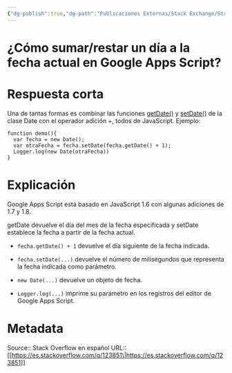 ```yaml
---
{"dg-publish":true,"dg-path":"Publicaciones Externas/Stack Exchange/Stack Overflow en español/es.stackoverflow.com-123851.md","permalink":"/publicaciones-externas/stack-exchange/stack-overflow-en-espanol/es-stackoverflow-com-123851/","title":"¿Cómo sumar/restar un día a la fecha actual en Google Apps Script?","hide":true,"noteIcon":"default","created":"2024-04-03T12:49:10.417-06:00","updated":"2024-04-05T16:43:52.681-06:00"}
---
```


# ¿Cómo sumar/restar un día a la fecha actual en Google Apps Script?

# Respuesta corta

Una de tantas formas es combinar las funciones [getDate()][1] y [setDate()][2] de la clase Date con el operador adición +, todos de JavaScript. Ejemplo:

    function demo(){
      var fecha = new Date();
      var otraFecha = fecha.setDate(fecha.getDate() + 1);
      Logger.log(new Date(otraFecha))
    }

# Explicación

Google Apps Script está basado en JavaScript 1.6 con algunas adiciones de 1.7 y 1.8.

getDate devuelve el día del mes de la fecha especificada y setDate establece la fecha a partir de la fecha actual.

- `fecha.getDate() + 1` devuelve el día siguiente de la fecha indicada.
- `fecha.setDate(...)` devuelve el número de milisegundos que representa la fecha indicada como parámetro.
- `new Date(...)` devuelve un objeto de fecha.
- `Logger.log(...)` imprime su parámetro en los registros del editor de Google Apps Script.

  [1]: https://developer.mozilla.org/es/docs/Web/JavaScript/Reference/Global_Objects/Date/getDate
  [2]: https://developer.mozilla.org/es/docs/Web/JavaScript/Reference/Global_Objects/Date/setDate

# Metadata
Source:: Stack Overflow en español
URL:: [[https://es.stackoverflow.com/q/123851\|https://es.stackoverflow.com/q/123851]]

